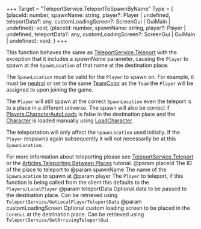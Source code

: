 +++
Target = "TeleportService.TeleportToSpawnByName"
Type = { (placeId: number, spawnName: string, player?: Player | undefined, teleportData?: any, customLoadingScreen?: ScreenGui | GuiMain | undefined): void; (placeId: number, spawnName: string, player?: Player | undefined, teleportData?: any, customLoadingScreen?: ScreenGui | GuiMain | undefined): void; }
+++

This function behaves the same as [TeleportService.Teleport](https://developer.roblox.com/api-reference/function/TeleportService/Teleport) with the exception that it includes a *spawnName* parameter, causing the `Player` to spawn at the `SpawnLocation` of that name at the destination place.The `SpawnLocation` must be valid for the `Player` to spawn on. For example, it must be [neutral](https://developer.roblox.com/api-reference/property/SpawnLocation/Neutral) or set to the same [TeamColor](https://developer.roblox.com/api-reference/property/SpawnLocation/TeamColor) as the `Team` the `Player` will be assigned to upon joining the game.The `Player` will still spawn at the correct `SpawnLocation` even the teleport is to a place in a different universe. The spawn will also be correct if [Players.CharacterAutoLoads](https://developer.roblox.com/api-reference/property/Players/CharacterAutoLoads) is false in the destination place and the [Character](https://developer.roblox.com/api-reference/property/Player/Character) is loaded manually using [LoadCharacter](https://developer.roblox.com/api-reference/function/Player/LoadCharacter).The teleportation will only affect the `SpawnLocation` used initially. If the `Player` respawns again subsequently it will not necessarily be at this `SpawnLocation`.For more information about teleporting please see [TeleportService.Teleport](https://developer.roblox.com/api-reference/function/TeleportService/Teleport) or the [Articles.Teleporting Between Places](https://developer.roblox.com/search#stq=Teleporting%20Between%20Places) tutorial.@param placeId The ID of the place to teleport to@param spawnName The name of the `SpawnLocation` to spawn at@param player The `Player` to teleport, if this function is being called from the client this defaults to the `Players/LocalPlayer`@param teleportData Optional data to be passed to the destination place. Can be retrieved using `TeleportService/GetLocalPlayerTeleportData`@param customLoadingScreen Optional custom loading screen to be placed in the `CoreGui` at the destination place. Can be retrieved using `TeleportService/GetArrivingTeleportGui`